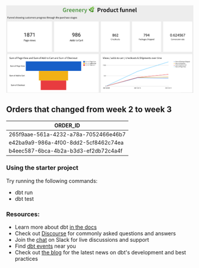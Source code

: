 

![Final Product funnel](./Product_funnel.png)


## Orders that changed from week 2 to week 3 

| ORDER_ID                             |
|--------------------------------------|
| 265f9aae-561a-4232-a78a-7052466e46b7 |
| e42ba9a9-986a-4f00-8dd2-5cf8462c74ea |
| b4eec587-6bca-4b2a-b3d3-ef2db72c4a4f |

### Using the starter project

Try running the following commands:
- dbt run
- dbt test


### Resources:
- Learn more about dbt [in the docs](https://docs.getdbt.com/docs/introduction)
- Check out [Discourse](https://discourse.getdbt.com/) for commonly asked questions and answers
- Join the [chat](https://community.getdbt.com/) on Slack for live discussions and support
- Find [dbt events](https://events.getdbt.com) near you
- Check out [the blog](https://blog.getdbt.com/) for the latest news on dbt's development and best practices
